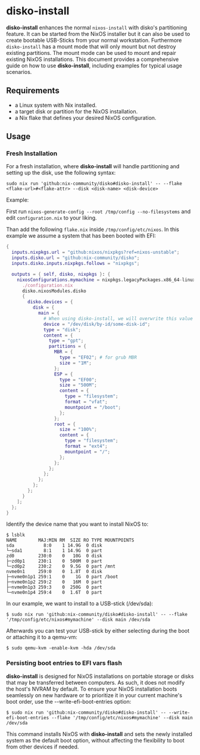 # disko-install

**disko-install** enhances the normal `nixos-install` with disko's partitioning feature.
It can be started from the NixOS installer but it can also be used to create bootable USB-Sticks from your normal workstation.
Furthermore `disko-install` has a mount mode that will only mount but not destroy existing partitions.
The mount mode can be used to mount and repair existing NixOS installations.
This document provides a comprehensive guide on how to use **disko-install**, including examples for typical usage scenarios.

## Requirements

- a Linux system with Nix installed.
- a target disk or partition for the NixOS installation.
- a Nix flake that defines your desired NixOS configuration.

## Usage

### Fresh Installation

For a fresh installation, where **disko-install** will handle partitioning and setting up the disk, use the following syntax:

```console
sudo nix run 'github:nix-community/disko#disko-install' -- --flake <flake-url>#<flake-attr> --disk <disk-name> <disk-device>
```

Example:

First run `nixos-generate-config --root /tmp/config --no-filesystems` and
edit `configuration.nix` to your liking.

Than add the following `flake.nix` inside `/tmp/config/etc/nixos`.
In this example we assume a system that has been booted with EFI:

```nix
{
  inputs.nixpkgs.url = "github:nixos/nixpkgs?ref=nixos-unstable";
  inputs.disko.url = "github:nix-community/disko";
  inputs.disko.inputs.nixpkgs.follows = "nixpkgs";

  outputs = { self, disko, nixpkgs }: {
    nixosConfigurations.mymachine = nixpkgs.legacyPackages.x86_64-linux.nixos [
      ./configuration.nix
      disko.nixosModules.disko
      {
        disko.devices = {
          disk = {
            main = {
              # When using disko-install, we will overwrite this value from the commandline
              device = "/dev/disk/by-id/some-disk-id";
              type = "disk";
              content = {
                type = "gpt";
                partitions = {
                  MBR = {
                    type = "EF02"; # for grub MBR
                    size = "1M";
                  };
                  ESP = {
                    type = "EF00";
                    size = "500M";
                    content = {
                      type = "filesystem";
                      format = "vfat";
                      mountpoint = "/boot";
                    };
                  };
                  root = {
                    size = "100%";
                    content = {
                      type = "filesystem";
                      format = "ext4";
                      mountpoint = "/";
                    };
                  };
                };
              };
            };
          };
        };
      }
    ];
  };
}
```

Identify the device name that you want to install NixOS to:

```console
$ lsblk
NAME        MAJ:MIN RM  SIZE RO TYPE MOUNTPOINTS
sda           8:0    1 14.9G  0 disk
└─sda1        8:1    1 14.9G  0 part
zd0         230:0    0   10G  0 disk
├─zd0p1     230:1    0  500M  0 part
└─zd0p2     230:2    0  9.5G  0 part /mnt
nvme0n1     259:0    0  1.8T  0 disk
├─nvme0n1p1 259:1    0    1G  0 part /boot
├─nvme0n1p2 259:2    0   16M  0 part
├─nvme0n1p3 259:3    0  250G  0 part
└─nvme0n1p4 259:4    0  1.6T  0 part
```

In our example, we want to install to a USB-stick (/dev/sda):

```console
$ sudo nix run 'github:nix-community/disko#disko-install' -- --flake '/tmp/config/etc/nixos#mymachine' --disk main /dev/sda
```

Afterwards you can test your USB-stick by either selecting during the boot
or attaching it to a qemu-vm:

```
$ sudo qemu-kvm -enable-kvm -hda /dev/sda
```

### Persisting boot entries to EFI vars flash

**disko-install** is designed for NixOS installations on portable storage or disks that may be transferred between computers.
As such, it does not modify the host's NVRAM by default.
To ensure your NixOS installation boots seamlessly on new hardware or to prioritize it in your current machine's boot order,
use the --write-efi-boot-entries option:

```console
$ sudo nix run 'github:nix-community/disko#disko-install' -- --write-efi-boot-entries --flake '/tmp/config/etc/nixos#mymachine' --disk main /dev/sda
```

This command installs NixOS with **disko-install** and sets the newly installed system as the default boot option,
without affecting the flexibility to boot from other devices if needed.
